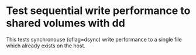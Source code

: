 Test sequential write performance to shared volumes with dd
===========================================================

This tests synchronouse (oflag=dsync) write performance to a single file
which already exists on the host.

